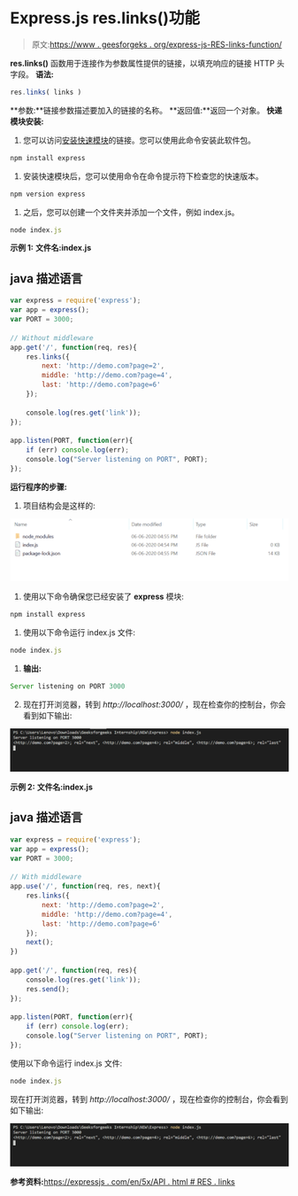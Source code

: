 # Express.js res.links()功能

> 原文:[https://www . geesforgeks . org/express-js-RES-links-function/](https://www.geeksforgeeks.org/express-js-res-links-function/)

**res.links()** 函数用于连接作为参数属性提供的链接，以填充响应的链接 HTTP 头字段。
**语法:**

```js
res.links( links )
```

**参数:**链接参数描述要加入的链接的名称。
**返回值:**返回一个对象。
**快递模块安装:**

1.  您可以访问[安装快速模块](https://www.npmjs.com/package/express)的链接。您可以使用此命令安装此软件包。

```js
npm install express
```

1.  安装快速模块后，您可以使用命令在命令提示符下检查您的快速版本。

```js
npm version express
```

1.  之后，您可以创建一个文件夹并添加一个文件，例如 index.js。

```js
node index.js
```

**示例 1:** **文件名:index.js**

## java 描述语言

```js
var express = require('express');
var app = express();
var PORT = 3000;

// Without middleware
app.get('/', function(req, res){
    res.links({
        next: 'http://demo.com?page=2',
        middle: 'http://demo.com?page=4',
        last: 'http://demo.com?page=6'
    });

    console.log(res.get('link'));
});

app.listen(PORT, function(err){
    if (err) console.log(err);
    console.log("Server listening on PORT", PORT);
});
```

**运行程序的步骤:**

1.  项目结构会是这样的:

![](img/3209d9b4369c180282a34be8070d7d6e.png)

1.  使用以下命令确保您已经安装了 **express** 模块:

```js
npm install express
```

1.  使用以下命令运行 index.js 文件:

```js
node index.js
```

1.  **输出:**

```js
Server listening on PORT 3000
```

2.  现在打开浏览器，转到 *http://localhost:3000/* ，现在检查你的控制台，你会看到如下输出:

![](img/dd5a7b9f58c621ec8643c0aa0412258c.png)

**示例 2:** **文件名:index.js**

## java 描述语言

```js
var express = require('express');
var app = express();
var PORT = 3000;

// With middleware
app.use('/', function(req, res, next){
    res.links({
        next: 'http://demo.com?page=2',
        middle: 'http://demo.com?page=4',
        last: 'http://demo.com?page=6'
    });
    next();
})

app.get('/', function(req, res){
    console.log(res.get('link'));
    res.send();
});

app.listen(PORT, function(err){
    if (err) console.log(err);
    console.log("Server listening on PORT", PORT);
});
```

使用以下命令运行 index.js 文件:

```js
node index.js
```

现在打开浏览器，转到 *http://localhost:3000/* ，现在检查你的控制台，你会看到如下输出:

![](img/dd5a7b9f58c621ec8643c0aa0412258c.png)

**参考资料:**[https://expressjs . com/en/5x/API . html # RES . links](https://expressjs.com/en/5x/api.html#res.links)